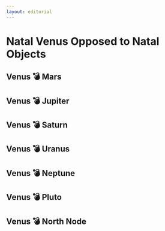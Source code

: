 ```yaml
---
layout: editorial
---
```


# Natal Venus Opposed to Natal Objects

## Venus 💣 Mars&#x20;

## Venus 💣 Jupiter&#x20;

## Venus 💣 Saturn&#x20;

## Venus 💣 Uranus&#x20;

## Venus 💣 Neptune&#x20;

## Venus 💣 Pluto&#x20;

## Venus 💣 North Node&#x20;
